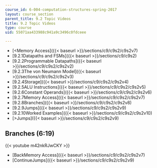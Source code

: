 ```yaml
---
course_id: 6-004-computation-structures-spring-2017
layout: course_section
parent_title: 9.2 Topic Videos
title: 9.2 Topic Videos
type: course
uid: 55071aa433988c941a9c3496c0fdceee

---
```


*   [<Memory Access]({{< baseurl >}}/sections/c9/c9s2/c9s2v7)
*   [9.2.1Datapaths and FSMs]({{< baseurl >}}/sections/c9/c9s2)
*   [9.2.2Programmable Datapaths]({{< baseurl >}}/sections/c9/c9s2/c9s2v2)
*   [9.2.3The von Neumann Model]({{< baseurl >}}/sections/c9/c9s2/c9s2v3)
*   [9.2.4Storage]({{< baseurl >}}/sections/c9/c9s2/c9s2v4)
*   [9.2.5ALU Instructions]({{< baseurl >}}/sections/c9/c9s2/c9s2v5)
*   [9.2.6Constant Operands]({{< baseurl >}}/sections/c9/c9s2/c9s2v6)
*   [9.2.7Memory Access]({{< baseurl >}}/sections/c9/c9s2/c9s2v7)
*   [9.2.8Branches]({{< baseurl >}}/sections/c9/c9s2/c9s2v8)
*   [9.2.9Jumps]({{< baseurl >}}/sections/c9/c9s2/c9s2v9)
*   [9.2.10Worked Examples]({{< baseurl >}}/sections/c9/c9s2/c9s2v10)
*   [\>Jumps]({{< baseurl >}}/sections/c9/c9s2/c9s2v9)

Branches (6:19)
---------------

{{< youtube m42nkRJwCKY >}}

*   [BackMemory Access]({{< baseurl >}}/sections/c9/c9s2/c9s2v7)
*   [ContinueJumps]({{< baseurl >}}/sections/c9/c9s2/c9s2v9)
